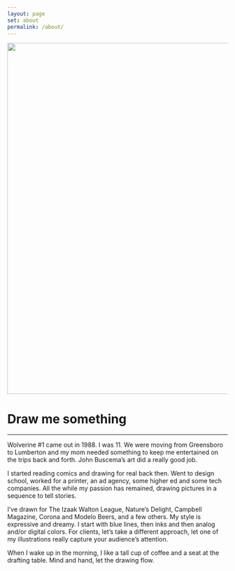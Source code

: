 ```yaml
---
layout: page
set: about
permalink: /about/
---
```


  <div class="row g-0 row-cols-1 row-cols-lg-3">
    <div class="col-lg-4 bd-home-thumbs">
        <p class="p-lg-4 pt-0 m-lg-4 mt-0 text-center">
        <img src="../images/v3/my_mug.jpg" class="img-fluid img-sidebar" loading="lazy" width="578" height="800">
        </p>
    </div>
    <div class="col-lg-7">
    <div class="chat">
    <h1>Draw me something</h1>
    <hr class="order-hr">
    <p>Wolverine #1 came out in 1988. I was 11. We were moving from Greensboro to Lumberton and my mom needed something to keep me entertained on the trips back and forth. John Buscema&rsquo;s art did a really good job.</p>
    <p class="mt-4">I started reading comics and drawing for real back then. Went to design school, worked for a printer, an ad agency, some higher ed and some tech companies. All the while my passion has remained, drawing pictures in a sequence to tell stories.</p>
    <p class="mt-4">I&rsquo;ve drawn for The Izaak Walton League, Nature&rsquo;s Delight, Campbell Magazine, Corona and Modelo Beers, and a few others. My style is expressive and dreamy. I start with blue lines, then inks and then analog and/or digital colors. For clients, let&rsquo;s take a different approach, let one of my illustrations really capture your audience&rsquo;s attention.</p>
    <p class="mt-4">When I wake up in the morning, I like a tall cup of coffee and a seat at the drafting table. Mind and hand, let the drawing flow.</p>
    </div>
  </div>
</div>